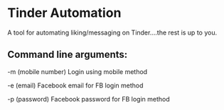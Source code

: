 # Tinder Automation

A tool for automating liking/messaging on Tinder....the rest is up to you.

## Command line arguments:

-m (mobile number) Login using mobile method

-e (email) Facebook email for FB login method

-p (password) Facebook password for FB login method
